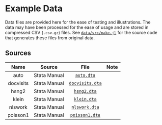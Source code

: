 # Example Data

Data files are provided here for the ease of testing and illustrations.
The data may have been processed for the ease of usage
and are stored in compressed CSV (`.csv.gz`) files.
See [`data/src/make.jl`](src/make.jl) for the source code
that generates these files from original data.

## Sources

| Name | Source | File | Note |
| :--: | :----: | :--: | :--- |
| auto | Stata Manual | [`auto.dta`](https://www.stata-press.com/data/r18/auto.dta) |  |
| docvisits | Stata Manual | [`docvisits.dta`](https://www.stata-press.com/data/r18/docvisits.dta) |  |
| hsng2 | Stata Manual | [`hsng2.dta`](https://www.stata-press.com/data/r18/hsng2.dta) |  |
| klein | Stata Manual | [`klein.dta`](https://www.stata-press.com/data/r18/klein.dta) |  |
| nlswork | Stata Manual | [`nlswork.dta`](https://www.stata-press.com/data/r18/nlswork.dta) |  |
| poisson1 | Stata Manual | [`poisson1.dta`](https://www.stata-press.com/data/r18/poisson1.dta) |  |
